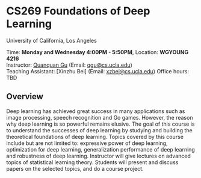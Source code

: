 
# CS269 Foundations of Deep Learning

University of California, Los Angeles  

Time: **Monday and Wednesday 4:00PM - 5:50PM**, Location: **WGYOUNG 4216**  
Instructor: [Quanquan Gu](http://web.cs.ucla.edu/~qgu/) (Email: qgu@cs.ucla.edu)   
Teaching Assistant: [Xinzhu Bei] (Email: xzbei@cs.ucla.edu)
Office hours: TBD 


## Overview

Deep learning has achieved great success in many applications such as image processing, speech recognition and Go games. However, the reason why deep learning is so powerful remains elusive. The goal of this course is to understand the successes of deep learning by studying and building the theoretical foundations of deep learning. Topics covered by this course include but are not limited to: expressive power of deep learning, optimization for deep learning, generalization performance of deep learning and robustness of deep learning. Instructor will give lectures on advanced topics of statistical learning theory. Students will present and discuss papers on the selected topics, and do a course project.

